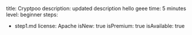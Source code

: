 title: Cryptpoo
description: updated description hello geee
time: 5 minutes
level: beginner
steps:
  - step1.md
license: Apache
isNew: true
isPremium: true
isAvailable: true
